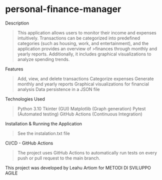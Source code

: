 # personal-finance-manager

Description
>This application allows users to monitor their income and expenses intuitively. Transactions can be categorized into predefined categories (such as housing, work, and entertainment), and the application provides an overview of >finances through monthly and yearly reports. Additionally, it includes graphical visualizations to analyze spending trends.

Features
>Add, view, and delete transactions
>Categorize expenses
>Generate monthly and yearly reports
>Graphical visualizations for financial analysis
>Data persistence in a JSON file

Technologies Used
>Python 3.10
>Tkinter (GUI)
>Matplotlib (Graph generation)
>Pytest (Automated testing)
>GitHub Actions (Continuous Integration)

Installation & Running the Application

>See the instalation.txt file

CI/CD - GitHub Actions

>The project uses GitHub Actions to automatically run tests on every push or pull request to the main branch.

This project was developed by Leahu Artiom for METODI DI SVILUPPO AGILE
